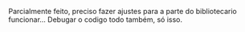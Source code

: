 Parcialmente feito, preciso fazer ajustes para a parte do bibliotecario funcionar...
Debugar o codigo todo também, só isso.
